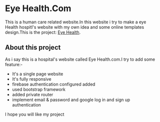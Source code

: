 # Eye Health.Com

This is a human care related website.In this website i try to make a eye Health hospitl's website with my own idea and some online templates design.This is the project: [Eye Health](https://eye-health-d5f7a.web.app/).

## About this project

As i say this is a hospital's website called Eye Health.com.I try to add some feature:-

* It's a single page website
* It's fully responsive
* firebase authentication configured added
* used bootstrap framework
* added private router
* implement email & password and google log in and sign up authentication

I hope you will like my project